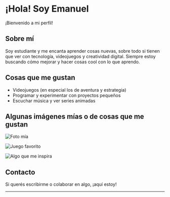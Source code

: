 # ¡Hola! Soy Emanuel

¡Bienvenido a mi perfil!

## Sobre mí

Soy estudiante y me encanta aprender cosas nuevas, sobre todo si tienen que ver con tecnología, videojuegos y creatividad digital. Siempre estoy buscando cómo mejorar y hacer cosas cool con lo que aprendo.

## Cosas que me gustan

- Videojuegos (en especial los de aventura y estrategia)
- Programar y experimentar con proyectos pequeños
- Escuchar música y ver series animadas

## Algunas imágenes mías o de cosas que me gustan

![Foto mía](foto_emanuel.jpg)

![Juego favorito](videojuego_favorito.jpg)

![Algo que me inspira](inspiracion.jpg)

## Contacto

Si querés escribirme o colaborar en algo, ¡aquí estoy!

---
